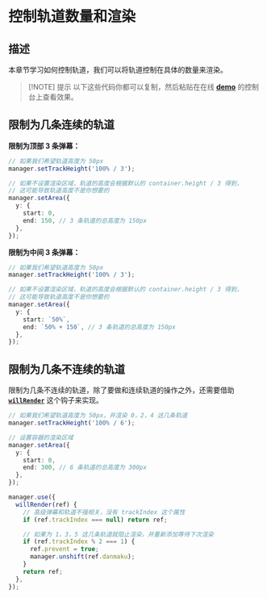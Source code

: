 # 控制轨道数量和渲染

## 描述

本章节学习如何控制轨道，我们可以将轨道控制在具体的数量来渲染。

> [!NOTE] 提示
> 以下这些代码你都可以复制，然后粘贴在在线 [**demo**](https://imtaotao.github.io/danmu/) 的控制台上查看效果。


## 限制为几条连续的轨道

**限制为顶部 3 条弹幕：**

```ts {2,8-9}
// 如果我们希望轨道高度为 50px
manager.setTrackHeight('100% / 3');

// 如果不设置渲染区域，轨道的高度会根据默认的 container.height / 3 得到，
// 这可能导致轨道高度不是你想要的
manager.setArea({
  y: {
    start: 0,
    end: 150, // 3 条轨道的总高度为 150px
  },
});
```

**限制为中间 3 条弹幕：**

```ts {2,8-9}
// 如果我们希望轨道高度为 50px
manager.setTrackHeight('100% / 3');

// 如果不设置渲染区域，轨道的高度会根据默认的 container.height / 3 得到，
// 这可能导致轨道高度不是你想要的
manager.setArea({
  y: {
    start: `50%`,
    end: `50% + 150`, // 3 条轨道的总高度为 150px
  },
});
```

## 限制为几条不连续的轨道

限制为几条不连续的轨道，除了要做和连续轨道的操作之外，还需要借助 [**`willRender`**](../reference/manager-hooks/#hooks-willrender) 这个钩子来实现。

```ts {2,7-8,15,18-21}
// 如果我们希望轨道高度为 50px，并渲染 0，2，4 这几条轨道
manager.setTrackHeight('100% / 6');

// 设置容器的渲染区域
manager.setArea({
  y: {
    start: 0,
    end: 300, // 6 条轨道的总高度为 300px
  },
});

manager.use({
  willRender(ref) {
    // 高级弹幕和轨道不强相关，没有 trackIndex 这个属性
    if (ref.trackIndex === null) return ref;

    // 如果为 1，3，5 这几条轨道就阻止渲染，并重新添加等待下次渲染
    if (ref.trackIndex % 2 === 1) {
      ref.prevent = true;
      manager.unshift(ref.danmaku);
    }
    return ref;
  },
});
```
